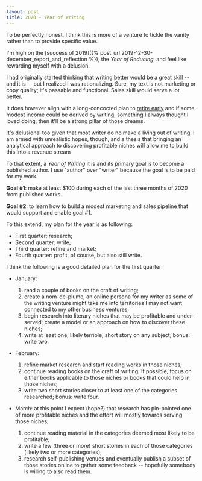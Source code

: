 ```yaml
---
layout: post
title: 2020 - Year of Writing
---
```


To be perfectly honest, I think this is more of a venture
to tickle the vanity rather than to provide specific value.

I'm high on the [success of 2019]({% post_url 2019-12-30-december_report_and_reflection %}),
the *Year of Reducing*,
and feel like rewarding myself with a delusion.

I had originally started thinking that writing better
would be a great skill -- and it is -- but I realized
I was rationalizing. Sure, my text is not marketing or
copy quality; it's passable and functional. Sales skill
would serve a lot better.

It does however align with a long-concocted plan to [retire early][fire]
and if some modest income could be derived by writing,
something I always thought I loved doing,
then it'll be a strong pillar of those dreams.

It's delusional too given that most writer do no make a living
out of writing. I am armed with unrealistic hopes, though,
and a thesis that bringing an analytical approach to discovering
profitable niches will allow me to build this into a revenue stream

To that extent, a *Year of Writing* it is and its primary goal
is to become a published author. I use "author" over "writer"
because the goal is to be paid for my work.

**Goal #1**: make at least $100 during each of the last three months
of 2020 from published works.

**Goal #2**: to learn how to build a modest marketing and sales pipeline
that would support and enable goal #1.

To this extend, my plan for the year is as following:

* First quarter: research;
* Second quarter: write;
* Third quarter: refine and market;
* Fourth quarter: profit, of course, but also still write.

I think the following is a good detailed plan for the first quarter:

* January:
  1. read a couple of books on the craft of writing;
  2. create a nom-de-plume, an online persona for my writer
  as some of the writing venture might take me into territories
  I may not want connected to my other business ventures;
  3. begin research into literary niches that may be profitable
  and under-served; create a model or an approach on how
  to discover these niches;
  4. write at least one, likely terrible, short story on any subject;
     bonus: write two.

* February:
  1. refine market research and start reading works in those niches;
  2. continue reading books on the craft of writing. If possible,
     focus on either books applicable to those niches or books
     that could help in those niches;
  3. write two short stories closer to at least one of the categories
     researched; bonus: write four.

* March: at this point I expect (hope?) that research has pin-pointed
  one of more profitable niches and the effort will mostly towards
  serving those niches;

  1. continue reading material in the categories deemed most likely to
     be profitable;
  2. write a few (three or more) short stories in each of those categories
     (likely two or more categories);
  3. research self-publishing venues and eventually
     publish a subset of those stories online to gather some feedback
     -- hopefully somebody is willing to also read them.

[fire]: https://reddit.com/r/leanfir
